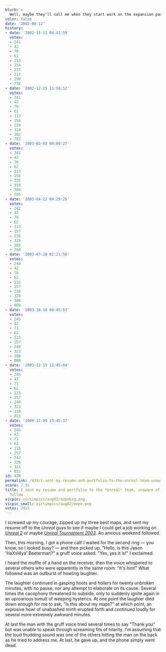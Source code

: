 ```yaml
---
blurb: >
  Well, maybe they'll call me when they start work on the expansion packs.
color: false
date: '2002-08-12'
history:
- date: '2002-11-11 04:41:59'
  votes:
  - 241
  - 42
  - 70
  - 61
  - 113
  - 154
  - 233
  - 317
  - 298
  - 778
- date: '2002-12-25 11:50:52'
  votes:
  - 241
  - 42
  - 70
  - 61
  - 113
  - 156
  - 234
  - 319
  - 302
  - 782
- date: '2003-02-05 00:08:27'
  votes:
  - 241
  - 42
  - 70
  - 62
  - 113
  - 156
  - 235
  - 319
  - 304
  - 785
- date: '2003-04-22 04:29:25'
  votes:
  - 242
  - 42
  - 70
  - 62
  - 113
  - 157
  - 236
  - 319
  - 305
  - 788
- date: '2003-07-20 02:21:50'
  votes:
  - 244
  - 42
  - 70
  - 62
  - 115
  - 157
  - 238
  - 320
  - 306
  - 800
- date: '2003-10-18 08:45:53'
  votes:
  - 245
  - 42
  - 71
  - 62
  - 115
  - 157
  - 240
  - 323
  - 308
  - 808
- date: '2003-12-15 12:45:04'
  votes:
  - 245
  - 43
  - 71
  - 62
  - 115
  - 157
  - 240
  - 323
  - 310
  - 815
- date: '2009-12-09 15:45:37'
  votes:
  - 245
  - 43
  - 71
  - 62
  - 115
  - 157
  - 242
  - 326
  - 311
  - 831
id: 439
permalink: /439/i-sent-my-resume-and-portfolio-to-the-unreal-team-unaware-of-what-was-to-follow/
score: 7.31
title: I sent my resume and portfolio to the *Unreal* team, unaware of what was to
  follow.
vicpic: victimpics/aug02/mopebig.png
vicpic_small: victimpics/aug02/mope.png
votes: 2423
---
```


I screwed up my courage, zipped up my three best maps, and sent my
resume off to the *Unreal* guys to see if maybe I could get a job
working on [*Unreal
2*](https://web.archive.org/web/20020812000000/http://www.gamespy.com/previews/august02/unreal2/)
or maybe [*Unreal Tournament
2003*](https://web.archive.org/web/20020812000000/http://gamespy.com/previews/august02/ut2003b/).
An anxious weekend followed.

Then, this morning, I got a phone call! I waited for the second ring —
you know, so I looked busy? — and then picked up. "Hello, is this Jason
'HaXsl4ya' Beeterman?" a gruff voice asked. "Yes, yes it is!" I
exclaimed.

I heard the muffle of a hand on the receiver, then the voice whispered
to several others who were apparently in the same room: "It's *him!*"
What followed was an outburst of howling laughter.

The laughter continued in gasping hoots and hollers for twenty unbroken
minutes, with no pause, nor any attempt to elaborate on its cause.
Several times the cacophony threatened to subside, only to suddenly
ignite again in an uproarious tumult of weeping hysterics. At one point
the laughter died down enough for me to ask, "Is this about my maps?" at
which point, an explosive howl of unabashed mirth erupted forth and
continued loudly for several more extremely awkward minutes.

At last the man with the gruff voice tried several times to say "Thank
you" but was unable to speak through screaming fits of hilarity. I'm
assuming that the loud thudding sound was one of the others hitting the
man on the back as he tried to address me. At last, he gave up, and the
phone simply went dead.